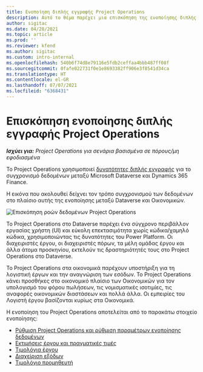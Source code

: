 ```yaml
---
title: Ενοποίηση διπλής εγγραφής Project Operations
description: Αυτό το θέμα παρέχει μια επισκόπηση της ενοποίησης διπλής εγγραφής Project Operations.
author: sigitac
ms.date: 04/28/2021
ms.topic: article
ms.prod: ''
ms.reviewer: kfend
ms.author: sigitac
ms.custom: intro-internal
ms.openlocfilehash: 540b6f74d8e79116e5fdb2ceffaa4bbb487ff08f
ms.sourcegitcommit: 0fafe022731f0e1e8693382ff906e3f8541d34ca
ms.translationtype: HT
ms.contentlocale: el-GR
ms.lasthandoff: 07/07/2021
ms.locfileid: "6368431"
---
```

# <a name="project-operations-dual-write-integration-overview"></a>Επισκόπηση ενοποίησης διπλής εγγραφής Project Operations

_**Ισχύει για:** Project Operations για σενάρια βασισμένα σε πόρους/μη εφοδιασμένα_

Το Project Operations χρησιμοποιεί [δυνατότητες διπλής εγγραφής](/dynamics365/fin-ops-core/dev-itpro/data-entities/dual-write/dual-write-home-page) για το συγχρονισμό δεδομένων μεταξύ Microsoft Dataverse και Dynamics 365 Finance.

Η εικόνα που ακολουθεί δείχνει τον τρόπο συγχρονισμού των δεδομένων στο πλαίσιο αυτής της ενοποίησης μεταξύ Dataverse και Οικονομικών.

![Επισκόπηση ροών δεδομένων Project Operations](./media/ProjectOperationsFlows.jpg)

Το Project Operations στο Dataverse παρέχει ένα σύγχρονο περιβάλλον εργασίας χρήστη (UI) και εύκολη επεκτασιμότητα χωρίς κώδικα/χαμηλό κώδικα, χρησιμοποιώντας τις δυνατότητες του Power Platform. Οι διαχειριστές έργου, οι διαχειριστές πόρων, τα μέλη ομάδας έργου και άλλα άτομα προσκηνίου, εκτελούν τις δραστηριότητές τους στο Project Operations στο Dataverse.

Το Project Operations στα οικονομικά παρέχουν υποστήριξη για τη λογιστική έργων και την αναγνώριση των εσόδων. Το Project Operations κάνει προσθήκες στο οικονομικό πλαίσιο των Οικονομικών για τον υπολογισμό του φόρου πωλήσεων, τις νομισματικές ισοτιμίες, τις αναφορές οικονομικών διαστάσεων και πολλά άλλα. Οι εμπειρίες του Λογιστή έργου βασίζονται κυρίως στα Οικονομικά.

Η ενοποίηση του Project Operations αποτελείται από το παρακάτω στοιχείο ενοποίησης:


- [Ρύθμιση Project Operations και ρύθμιση παραμέτρων ενοποίησης δεδομένων](resource-dual-write-setup-integration.md) 
- [Εκτιμήσεις έργου και πραγματικές τιμές](resource-dual-write-estimates-actuals.md)
- [Τιμολόγια έργου](resource-dual-write-project-invoice.md)
- [Διαχείριση εξόδων](resource-dual-write-expense.md)
- [Τιμολόγιο προμηθευτή](resource-dual-write-vendor-invoice.md)
